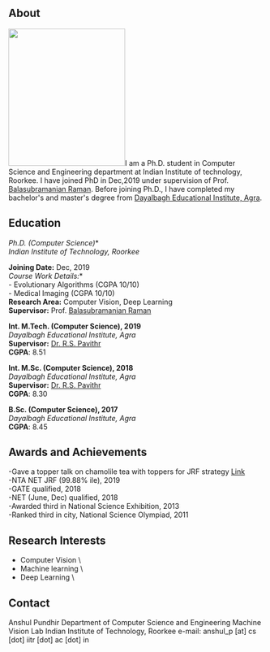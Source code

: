 

## About

<img src="https://balarsgroup.github.io/Machine%20Vision%20Lab,%20IITR_files/21Anshul.jpg" width="230" height="270" />I am a Ph.D. student in Computer Science and Engineering department at Indian Institute of technology, Roorkee. I have joined PhD in Dec,2019 under supervision of Prof. [Balasubramanian Raman](https://balarsgroup.github.io/). Before joining Ph.D., I have completed my bachelor's and master's degree from [Dayalbagh Educational Institute, Agra](https://www.dei.ac.in/dei/).  

## Education

**Ph.D.* (Computer Science)**\
_Indian Institute of Technology, Roorkee_

**Joining Date:** Dec, 2019\
**Course Work Details*:**\
    - Evolutionary Algorithms (CGPA 10/10)\
    - Medical Imaging         (CGPA 10/10)\
**Research Area:** Computer Vision, Deep Learning\
**Supervisor:** Prof. [Balasubramanian Raman](https://balarsgroup.github.io/)

**Int. M.Tech. (Computer Science), 2019**\
_Dayalbagh Educational Institute, Agra_\
**Supervisor:** [Dr. R.S. Pavithr](https://www.dei.ac.in/dei/science/index.php/phy-faculty/90-physicsfaculty/159-mr-r-s-pavithr) \
**CGPA**: 8.51

**Int. M.Sc. (Computer Science), 2018**\
_Dayalbagh Educational Institute, Agra_\
**Supervisor:** [Dr. R.S. Pavithr](https://www.dei.ac.in/dei/science/index.php/phy-faculty/90-physicsfaculty/159-mr-r-s-pavithr) \
**CGPA**: 8.30

**B.Sc. (Computer Science), 2017**\
_Dayalbagh Educational Institute, Agra_\
**CGPA**: 8.45

## Awards and Achievements
   -Gave a topper talk on chamolile tea with toppers for JRF strategy [Link](https://youtu.be/Uv5tegbd3Vs) \
   -NTA NET JRF (99.88% ile), 2019\
   -GATE qualified, 2018\
   -NET (June, Dec) qualified, 2018\
   -Awarded third in National Science Exhibition, 2013\
   -Ranked third in city, National Science Olympiad, 2011
 
## Research Interests
   - Computer Vision \
   - Machine learning \ 
   - Deep Learning \
   
##   Contact
Anshul Pundhir
Department of Computer Science and Engineering
Machine Vision Lab
Indian Institute of Technology, Roorkee
e-mail: anshul_p [at] cs [dot] iitr [dot] ac [dot] in

   
